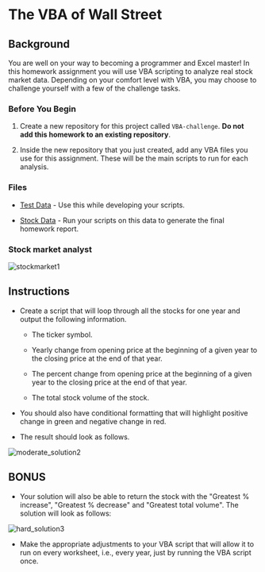 # The VBA of Wall Street

## Background

You are well on your way to becoming a programmer and Excel master! In this homework assignment you will use VBA scripting to analyze real stock market data. Depending on your comfort level with VBA, you may choose to challenge yourself with a few of the challenge tasks.

### Before You Begin

1. Create a new repository for this project called `VBA-challenge`. **Do not add this homework to an existing repository**.

2. Inside the new repository that you just created, add any VBA files you use for this assignment. These will be the main scripts to run for each analysis.

### Files

* [Test Data](Resources/alphabetical_testing.xlsx) - Use this while developing your scripts.

* [Stock Data](Resources/Multiple_year_stock_data.xlsx) - Run your scripts on this data to generate the final homework report.

### Stock market analyst

![stockmarket1](https://user-images.githubusercontent.com/76985209/114282977-25357200-99fc-11eb-8fa6-11c0394736b1.jpeg)


## Instructions

* Create a script that will loop through all the stocks for one year and output the following information.

  * The ticker symbol.

  * Yearly change from opening price at the beginning of a given year to the closing price at the end of that year.

  * The percent change from opening price at the beginning of a given year to the closing price at the end of that year.

  * The total stock volume of the stock.

* You should also have conditional formatting that will highlight positive change in green and negative change in red.

* The result should look as follows.

![moderate_solution2](https://user-images.githubusercontent.com/76985209/114282981-29fa2600-99fc-11eb-9f8e-89c065d6f901.png)


## BONUS

* Your solution will also be able to return the stock with the "Greatest % increase", "Greatest % decrease" and "Greatest total volume". The solution will look as follows:

![hard_solution3](https://user-images.githubusercontent.com/76985209/114282983-2c5c8000-99fc-11eb-99fb-6a015ac7b981.png)

* Make the appropriate adjustments to your VBA script that will allow it to run on every worksheet, i.e., every year, just by running the VBA script once.


